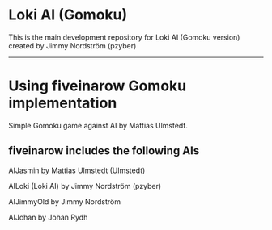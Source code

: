 # Loki AI (Gomoku)
This is the main development repository for Loki AI (Gomoku version) created by Jimmy Nordström (pzyber)

--------------------------------------------------------

# Using fiveinarow Gomoku implementation
Simple Gomoku game against AI by Mattias Ulmstedt.

fiveinarow includes the following AIs
--------------------------------------------------------
AIJasmin                  by Mattias Ulmstedt (Ulmstedt)

AILoki (Loki AI)          by Jimmy Nordström (pzyber)

AIJimmyOld                by Jimmy Nordström

AIJohan                   by Johan Rydh
